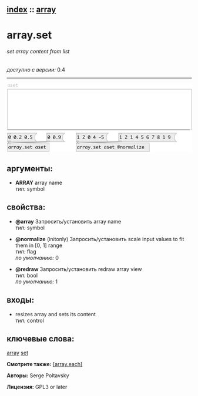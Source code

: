 [index](index.html) :: [array](category_array.html)
---

# array.set

###### set array content from list

*доступно с версии:* 0.4

---




[![example](../examples/img/array.set.jpg)](../examples/pd/array.set.pd)



## аргументы:

* **ARRAY**
array name<br>
_тип:_ symbol<br>





## свойства:

* **@array** 
Запросить/установить array name<br>
_тип:_ symbol<br>

* **@normalize** (initonly)
Запросить/установить scale input values to fit them in [0, 1] range<br>
_тип:_ flag<br>
_по умолчанию:_ 0<br>

* **@redraw** 
Запросить/установить redraw array view<br>
_тип:_ bool<br>
_по умолчанию:_ 1<br>



## входы:

* resizes array and sets its content<br>
_тип:_ control





## ключевые слова:

[array](keywords/array.html)
[set](keywords/set.html)



**Смотрите также:**
[\[array.each\]](array.each.html)




**Авторы:** Serge Poltavsky




**Лицензия:** GPL3 or later





